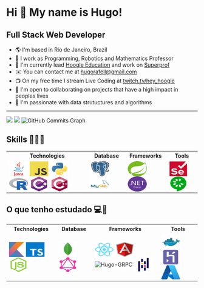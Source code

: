 # Hi 👋 My name is Hugo!

## Full Stack Web Developer
 
 <!-- I'm 21 years old and I code since I was 15. I started in competitive programming and  -->
 
 * 🌎 I'm based in Rio de Janeiro, Brazil
 * 🚀 I work as Programming, Robotics and Mathematics Professor
 * 💼 I'm currently lead [Hoogle Education](https://www.linkedin.com/company/hoogle) and work on [Superprof](https://www.linkedin.com/company/superprof)
 * ✉️ You can contact me at [hugorafell@gmail.com](mailto:hugorafell@gmail.com)
 * 📺 On my free time I stream Live Coding at [twitch.tv/hey_hoogle](https://www.twitch.tv/hey_hoogle)
 * 🤝 I'm open to collaborating on projects that have a high impact in peoples lives
 * 🧠 I'm passionate with data strutuctures and algorithms
 
 <hr>
 
 <div style="align = center" >
  <img height="150em" src="https://github-readme-stats.vercel.app/api?username=hgrafa&show_icons=true&theme=tokyonight&include_all_commits=true&count_private=true&hide=stars&hide_border=true"/>
  <!-- <img height="140em" src="https://github-readme-stats.vercel.app/api/top-langs/?username=hgrafa&layout=compact&langs_count=7&theme=tokyonight&exclude_repo=beecrowd-solutions&hide_border=true&hide=makefile"/> -->
  <img height="150em" src="http://github-readme-streak-stats.herokuapp.com?user=hgrafa&theme=tokyonight&hide_border=true&fire=FF00E9" />
  <img height="287em" src="https://activity-graph.herokuapp.com/graph?username=hgrafa&theme=github&hide_border=true&bg_color=1A1B27&color=628FDA&line=2BAEAE&point=FE00E8&custom_title=Hugo%20Rafael's%20Commits%20Graph" alt="GitHub Commits Graph" /> 
</div>

## Skills 🧑‍💻🚀

<div style="display: inline_block align = center">
  <table>
    <tr>
      <th> Technologies</th>
      <th> Database </th>
      <th> Frameworks </th>
      <th> Tools </th>
    </tr>
    <tr>
      <td> 
        <img align="center" alt="Hugo-Java" height="40" width="50" src="https://raw.githubusercontent.com/devicons/devicon/master/icons/java/java-original-wordmark.svg"> 
        <img align="center" alt="Hugo-JS" height="40" width="50" src="https://raw.githubusercontent.com/devicons/devicon/master/icons/javascript/javascript-original.svg"> 
        <img align="center" alt="Hugo-Python" height="40" width="50" src="https://raw.githubusercontent.com/devicons/devicon/master/icons/python/python-original.svg">
        <img align="center" alt="Hugo-R" height="40" width="50" src="https://raw.githubusercontent.com/devicons/devicon/master/icons/r/r-original.svg">
        <img align="center" alt="Hugo-C#" height="40" width="50" src="https://raw.githubusercontent.com/devicons/devicon/master/icons/csharp/csharp-original.svg">   
        <img align="center" alt="Hugo-Cplusplus" height="40" width="50" src="https://raw.githubusercontent.com/devicons/devicon/master/icons/cplusplus/cplusplus-original.svg"> 
      </td>
      <td> 
        <img align="center" alt="Hugo-PostreSQL" height="40" width="50" src="https://raw.githubusercontent.com/devicons/devicon/master/icons/postgresql/postgresql-original.svg">
        <img align="center" alt="Hugo-MySQL" height="40" width="50" src="https://raw.githubusercontent.com/devicons/devicon/master/icons/mysql/mysql-original-wordmark.svg">
      </td>
      <td>
          <img align="center" alt="Hugo-Springboot" height="40" width="50" src="https://raw.githubusercontent.com/devicons/devicon/master/icons/spring/spring-original.svg">
          <img align="center" alt="Hugo-dotnet" height="40" width="50" src="https://raw.githubusercontent.com/devicons/devicon/master/icons/dotnetcore/dotnetcore-original.svg">
      </td>
      <td>
          <img align="center" alt="Hugo-Selenium" height="40" width="50" src="https://raw.githubusercontent.com/devicons/devicon/master/icons/selenium/selenium-original.svg">
          <img align="center" alt="Hugo-NodeJs" height="40" width="50" src="https://raw.githubusercontent.com/devicons/devicon/master/icons/cucumber/cucumber-plain.svg">
      </td>
    </tr>
 </table> 
 
  
</div>
 
 ## O que tenho estudado 💻📝
 
  <table>
    <tr>
      <th> Technologies </th>
      <th> Database </th>
      <th> Frameworks </th>
      <th> Tools </th>
    </tr>
    <tr>
      <td>
       <img align="center" alt="Hugo-Kotlin" width="40" src="https://raw.githubusercontent.com/devicons/devicon/master/icons/kotlin/kotlin-original.svg">
        <img align="center" alt="Hugo-Typescript" height="40" width="50" src="https://raw.githubusercontent.com/devicons/devicon/master/icons/typescript/typescript-original.svg">
        <img align="center" alt="Hugo-NodeJs" height="40" width="50" src="https://raw.githubusercontent.com/devicons/devicon/master/icons/nodejs/nodejs-original.svg">
      </td>
      <td>
        <img align="center" alt="Hugo-MongoDB" height="40" width="50" src="https://raw.githubusercontent.com/devicons/devicon/master/icons/mongodb/mongodb-original.svg">
        <img align="center" alt="Hugo-GraphQL" height="40" width="50" src="https://raw.githubusercontent.com/devicons/devicon/master/icons/graphql/graphql-plain.svg">
      </td>
      <td>
        <img align="center" alt="Hugo-React" height="40" width="50" src="https://raw.githubusercontent.com/devicons/devicon/master/icons/react/react-original.svg">
        <img align="center" alt="Hugo-NodeJs" height="40" width="50" src="https://raw.githubusercontent.com/devicons/devicon/master/icons/angularjs/angularjs-original.svg">
        <img align="center" alt="Hugo-GRPC" width="70" src="https://cncf-branding.netlify.app/img/projects/grpc/horizontal/color/grpc-horizontal-color.png">
        <img align="center" alt="Hugo-Pandas" height="40" width="50" src="https://raw.githubusercontent.com/devicons/devicon/master/icons/pandas/pandas-original.svg">
      </td>
      <td>
        <img align="center" alt="Hugo-Docker" height="40" width="50" src="https://raw.githubusercontent.com/devicons/devicon/master/icons/docker/docker-original.svg">
        <img align="center" alt="Hugo-Heroku" height="40" width="50" src="https://raw.githubusercontent.com/devicons/devicon/master/icons/heroku/heroku-plain.svg">
        <img align="center" alt="Hugo-Azure" height="40" width="50" src="https://raw.githubusercontent.com/devicons/devicon/master/icons/azure/azure-original.svg">
      </td>
    </tr>
  </table>
 
